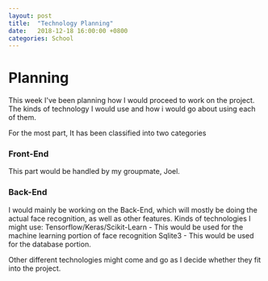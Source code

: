 ```yaml
---
layout: post
title:  "Technology Planning"
date:   2018-12-18 16:00:00 +0800
categories: School
---
```


# Planning

This week I've been planning how I would proceed to work on the project.  The kinds of technology I would use and how i would go about using each of them.

For the most part, It has been classified into two categories

### Front-End
This part would be handled by my groupmate, Joel.

### Back-End
I would mainly be working on the Back-End, which will mostly be doing the actual face recognition, as well as other features.
Kinds of technologies I might use:
Tensorflow/Keras/Scikit-Learn - This would be used for the machine learning portion of face recognition
Sqlite3 - This would be used for the database portion.

Other different technologies might come and go as I decide whether they fit into the project.

